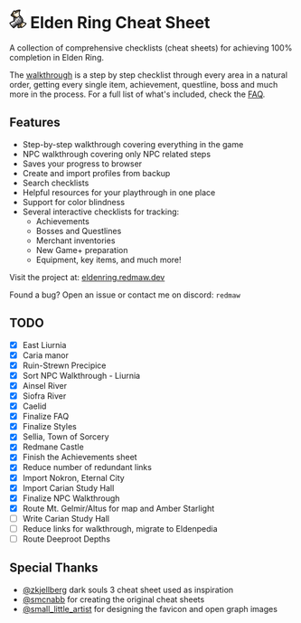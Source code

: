 # <img src="/favicon.svg" width="30"> Elden Ring Cheat Sheet

A collection of comprehensive checklists (cheat sheets) for achieving 100% completion in Elden Ring.

The [walkthrough](https://eldenring.redmaw.dev/sheets/walkthrough) is a step by step checklist through every area in a natural order, getting every single item, achievement, questline, boss and much more in the process. For a full list of what's included, check the [FAQ](https://eldenring.redmaw.dev/#included).

## Features

- Step-by-step walkthrough covering everything in the game
- NPC walkthrough covering only NPC related steps
- Saves your progress to browser
- Create and import profiles from backup
- Search checklists
- Helpful resources for your playthrough in one place
- Support for color blindness
- Several interactive checklists for tracking:
  - Achievements
  - Bosses and Questlines
  - Merchant inventories
  - New Game+ preparation
  - Equipment, key items, and much more!

Visit the project at: [eldenring.redmaw.dev](https://eldenring.redmaw.dev)

Found a bug? Open an issue or contact me on discord: `redmaw`

## TODO

- [x] East Liurnia
- [x] Caria manor
- [x] Ruin-Strewn Precipice
- [x] Sort NPC Walkthrough - Liurnia
- [x] Ainsel River
- [x] Siofra River
- [x] Caelid
- [x] Finalize FAQ
- [x] Finalize Styles
- [x] Sellia, Town of Sorcery
- [x] Redmane Castle
- [x] Finish the Achievements sheet
- [x] Reduce number of redundant links
- [x] Import Nokron, Eternal City
- [x] Import Carian Study Hall
- [x] Finalize NPC Walkthrough
- [x] Route Mt. Gelmir/Altus for map and Amber Starlight
- [ ] Write Carian Study Hall
- [ ] Reduce links for walkthrough, migrate to Eldenpedia
- [ ] Route Deeproot Depths

## Special Thanks

- [@zkjellberg](https://github.com/zkjellberg) dark souls 3 cheat sheet used as inspiration
- [@smcnabb](https://github.com/smcnabb) for creating the original cheat sheets
- [@small_little_artist](https://smalllittleartist.carrd.co) for designing the favicon and open graph images
